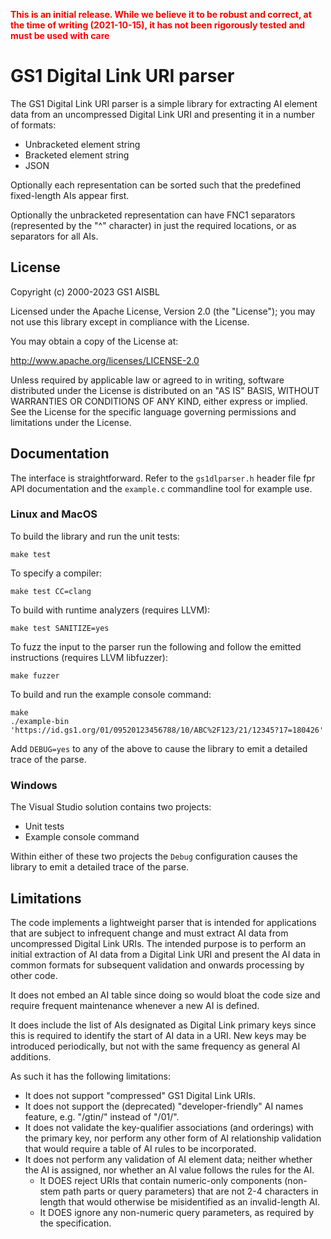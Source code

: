 <span style="color:red">**This is an initial release. While we believe it to be robust and correct, at the time of writing (2021-10-15), it has not been rigorously tested and must be used with care**</span>

GS1 Digital Link URI parser
===========================

The GS1 Digital Link URI parser is a simple library for extracting AI element
data from an uncompressed Digital Link URI and presenting it in a number of
formats:

  * Unbracketed element string
  * Bracketed element string
  * JSON

Optionally each representation can be sorted such that the predefined fixed-length AIs appear first.

Optionally the unbracketed representation can have FNC1 separators (represented
by the "^" character) in just the required locations, or as separators for all
AIs.


License
-------

Copyright (c) 2000-2023 GS1 AISBL

Licensed under the Apache License, Version 2.0 (the "License"); you may not use
this library except in compliance with the License.

You may obtain a copy of the License at:

<http://www.apache.org/licenses/LICENSE-2.0>

Unless required by applicable law or agreed to in writing, software distributed
under the License is distributed on an "AS IS" BASIS, WITHOUT WARRANTIES OR
CONDITIONS OF ANY KIND, either express or implied. See the License for the
specific language governing permissions and limitations under the License.


Documentation
-------------

The interface is straightforward. Refer to the `gs1dlparser.h` header file fpr API documentation and
the `example.c` commandline tool for example use.


### Linux and MacOS

To build the library and run the unit tests:

    make test

To specify a compiler:

    make test CC=clang

To build with runtime analyzers (requires LLVM):

    make test SANITIZE=yes

To fuzz the input to the parser run the following and follow the emitted instructions (requires LLVM libfuzzer):

    make fuzzer

To build and run the example console command:

    make
    ./example-bin 'https://id.gs1.org/01/09520123456788/10/ABC%2F123/21/12345?17=180426'
 
Add `DEBUG=yes` to any of the above to cause the library to emit a detailed trace
of the parse.


### Windows

The Visual Studio solution contains two projects:

  * Unit tests
  * Example console command

Within either of these two projects the `Debug` configuration causes the
library to emit a detailed trace of the parse.


Limitations
-----------

The code implements a lightweight parser that is intended for applications that are subject to infrequent change and must extract AI data from uncompressed Digital Link URIs. The intended purpose is to perform an initial extraction of AI data from a Digital Link URI and present the AI data in common formats for subsequent validation and onwards processing by other code.

It does not embed an AI table since doing so would bloat the code size and require frequent maintenance whenever a new AI is defined.

It does include the list of AIs designated as Digital Link primary keys since this is required to identify the start of AI data in a URI. New keys may be introduced periodically, but not with the same frequency as general AI additions.

As such it has the following limitations:

  * It does not support "compressed" GS1 Digital Link URIs.
  * It does not support the (deprecated) "developer-friendly" AI names feature, e.g. "/gtin/" instead of "/01/".
  * It does not validate the key-qualifier associations (and orderings) with the primary key, nor perform any other form of AI relationship validation that would require a table of AI rules to be incorporated.
  * It does not perform any validation of AI element data; neither whether the AI is assigned, nor whether an AI value follows the rules for the AI.
    * It DOES reject URIs that contain numeric-only components (non-stem path parts or query parameters) that are not 2-4 characters in length that would otherwise be misidentified as an invalid-length AI.
    * It DOES ignore any non-numeric query parameters, as required by the specification.

